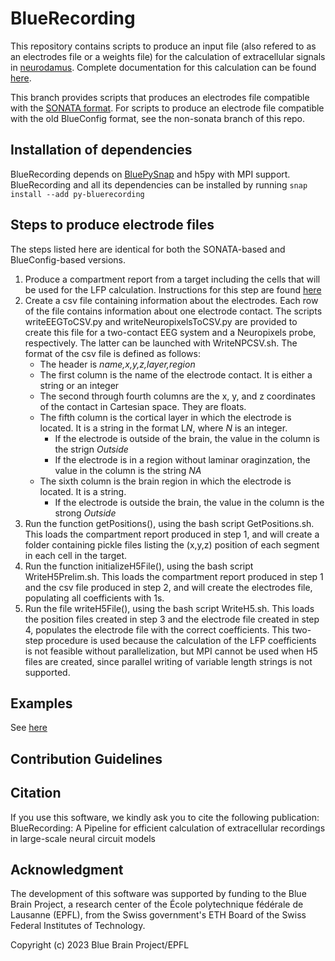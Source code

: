 # BlueRecording

This repository contains scripts to produce an input file (also refered to as an electrodes file or a weights file) for the calculation of extracellular signals in [neurodamus](https://github.com/BlueBrain/neurodamus). Complete documentation for this calculation can be found [here](https://github.com/BlueBrain/neurodamus/tree/main/docs). 

This branch provides scripts that produces an electrodes file compatible with the [SONATA format](https://github.com/BlueBrain/sonata-extension/blob/master/source/sonata_tech.rst#format-of-the-electrodes_file). For scripts to produce an electrode file compatible with the old BlueConfig format, see the non-sonata branch of this repo. 

## Installation of dependencies

BlueRecording depends on [BluePySnap](https://github.com/BlueBrain/snap/) and h5py with MPI support. BlueRecording and all its dependencies can be installed by running `snap install --add py-bluerecording`

## Steps to produce electrode files

The steps listed here are identical for both the SONATA-based and BlueConfig-based versions.

1. Produce a compartment report from a target including the cells that will be used for the LFP calculation. Instructions for this step are found [here](https://github.com/BlueBrain/neurodamus/blob/main/docs/online-lfp.rst)
2. Create a csv file containing information about the electrodes. Each row of the file contains information about one electrode contact. The scripts writeEEGToCSV.py and writeNeuropixelsToCSV.py are provided to create this file for a two-contact EEG system and a Neuropixels probe, respectively. The latter can be launched with WriteNPCSV.sh. The format of the csv file is defined as follows:
   - The header is *name,x,y,z,layer,region*
   - The first column is the name of the electrode contact. It is either a string or an integer
   - The second through fourth columns are the x, y, and z coordinates of the contact in Cartesian space. They are floats.
   - The fifth column is the cortical layer in which the electrode is located. It is a string in the format L*N*, where *N* is an integer.
       + If the electrode is outside of the brain, the value in the column is the strign *Outside*
       + If the electrode is in a region without laminar oraginzation, the value in the column is the string *NA*
   - The sixth column is the brain region in which the electrode is located. It is a string.
       + If the electrode is outside the brain, the value in the column is the strong *Outside* 
3. Run the function getPositions(), using the bash script GetPositions.sh. This loads the compartment report produced in step 1, and will create a folder containing pickle files listing the (x,y,z) position of each segment in each cell in the target.
4. Run the function initializeH5File(), using the bash script WriteH5Prelim.sh. This loads the compartment report produced in step 1 and the csv file produced in step 2, and will create the electrodes file, populating all coefficients with 1s.
5. Run the file writeH5File(), using the bash script WriteH5.sh. This loads the position files created in step 3 and the electrode file created in step 4, populates the electrode file with the correct coefficients. This two-step procedure is used because the calculation of the LFP coefficients is not feasible without parallelization, but MPI cannot be used when H5 files are created, since parallel writing of variable length strings is not supported.

## Examples
See [here](https://github.com/joseph-tharayil/create_lfp_weights_for_neurodamus/tree/9d9287eca57ec500f7704b532c37417fa615aa55/SONATA/examples)

## Contribution Guidelines

## Citation
If you use this software, we kindly ask you to cite the following publication:
BlueRecording: A Pipeline for efficient calculation of extracellular recordings in large-scale neural circuit models

## Acknowledgment
The development of this software was supported by funding to the Blue Brain Project, a research center of the École polytechnique fédérale de Lausanne (EPFL), from the Swiss government's ETH Board of the Swiss Federal Institutes of Technology.
 
Copyright (c) 2023 Blue Brain Project/EPFL
